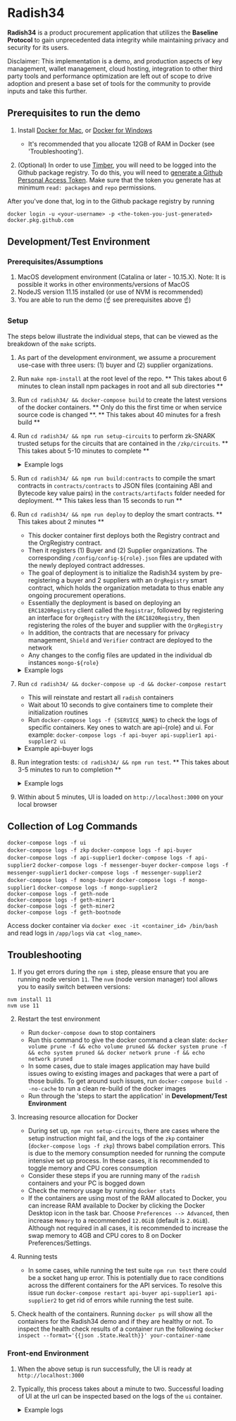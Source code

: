 # Radish34

__Radish34__ is a product procurement application that utilizes the __Baseline Protocol__ to gain unprecedented data integrity while maintaining privacy and security for its users.

Disclaimer: This implementation is a demo, and production aspects of key management, wallet management, cloud hosting, integration to other third party tools and performance optimization are left out of scope to drive adoption and present a base set of tools for the community to provide inputs and take this further.

## Prerequisites to run the demo

1. Install [Docker for Mac](https://www.docker.com/docker-mac), or
    [Docker for Windows](https://www.docker.com/docker-windows)  
    - It's recommended that you allocate 12GB of RAM in Docker (see 'Troubleshooting').

2. (Optional) In order to use [Timber](https://github.com/EYBlockchain/timber), you will need to be logged into the Github package registry. To do this, you will need to [generate a Github Personal Access Token](https://help.github.com/en/github/authenticating-to-github/creating-a-personal-access-token-for-the-command-line). Make sure that the token you generate has at minimum `read: packages` and `repo` permissions.

After you've done that, log in to the Github package registry by running

`docker login -u <your-username> -p <the-token-you-just-generated> docker.pkg.github.com`

## Development/Test Environment

### Prerequisites/Assumptions

1. MacOS development environment (Catalina or later - 10.15.X). Note: It is possible it works in other environments/versions of MacOS
1. NodeJS version 11.15 installed (or use of NVM is recommended)
1. You are able to run the demo (☝️ see prerequisites above ☝️)

### Setup

The steps below illustrate the individual steps, that can be viewed as the breakdown of the `make` scripts.

1. As part of the development environment, we assume a procurement use-case with three users: (1) buyer and (2) supplier organizations.
2. Run `make npm-install` at the root level of the repo. ** This takes about 6 minutes to clean install npm packages in root and all sub directories **
3. Run `cd radish34/ && docker-compose build` to create the latest versions of the docker containers. ** Only do this the first time or when service source code is changed **. ** This takes about 40 minutes for a fresh build **
4. Run `cd radish34/ && npm run setup-circuits` to perform zk-SNARK trusted setups for the circuits that are contained in the `/zkp/circuits`. ** This takes about 5-10 minutes to complete ** 
    <details> 
      <summary>Example logs</summary>
      <p> 

      ```
      *** Starting zokrates container ***
      radish-34_radish-zkp-watch_1 is up-to-date
      mongo-buyer is up-to-date
      radish-34_radish-zkp_1 is up-to-date

      *** Running setup for createMSA ***
      {"verificationKey":{"H":[["0x28cbb3929742ba7f874746fb890540017813ef404ae38c7073bf030be3577194","0x0974c59917efe8f2aa0049ded97d3103a300ca864c122b1d4c13197d2548c550"],["0x205078b5f99a3e041d75a8d3eb0cafe24da9649271275861bafbfa074a946f68","0x23c46a91322035df6f503929d00efc95ab970633c0b9cdd521f26831137ce398"]],"Galpha":["0x030cb162dc5bb2112b625de1cff121dc0e867068f496d3862d8d27e144c13c64","0x143e8abb0bcdb24417a01bc581bff336c2539f9b48c39c5b1447a5e4ca8a79c6"],"Hbeta":[["0x2e1a7b77ee31735d5b8dd25a032ea8bfda27c5905bec6d3ee3d0b01169ed7961","0x149b8fb268d495e15e642da2bd172791fd65bf9cdc49da8f1b16c34635ede869"],["0x2ccd66691257c87cdbd98efad37a0f60422a1e4d73dd2c18ebd87fc8522db9be","0x15437cb448e5bf0cf3067e2de941cf4ed73f6f732dac9cf19f0e89555f6d7a36"]],"Ggamma":["0x0c132ee8e18b7dd37a7332f6138d2c30826910652de0df3d188fe3597da2208d","0x2cced0ec0c467fac9b6774739b696d2fd1074cdef99da52c986838cea132bbe8"],"Hgamma":[["0x060ae04d4f50d8f01ca4fad8a29fd6d0d8f6eae762c1345bbebab3d8ca8cd993","0x0bb22b3de71c381a8bbd3b40633f3c2db119b75f5874a28bf4f221bae4fa9d73"],["0x13aa539b007374ee850da69ee1b91869ca4d64337a41e2cf4eaef844a28c251c","0x299c36c9cc3aab3c7df10bff199bb66c6d954dfa4ba30b5b33705a4b5bf0708e"]],"query":[["0x2ea45bf055ff829b0348d5c2b0619371de5835c0e28dd63c3d806aa06e3890f5","0x2aa391d2cb16b76693d1dfbbe0272861e38e7cf457f38d0f93d5a7751f3fa7a0"],["0x18c4fa762ba68bdaabb02658ad113cc22333107d73ebc0f508e4c4f2f5a3aaf2","0x075062f8a367e48fc22c99752a8e0211148462c8dab0c87d4c12c85545594e07"]]}}
      *** Running setup for createPO ***
      {"verificationKey":{"H":[["0x2d5f6d4b7d13b5cebd8d6cece9dbce5ecb04d3ea80217e0426c2b1d72c2d972d","0x02ff4a4667c3fead0b270277aba0fef1a8f2e94e85b160d19385c089ac7cf501"],["0x25ddb0f3266fc2b2efefa6247f24355a327353f6ccfb5ca9fb5ab1352370a21b","0x1c078f4b5447ef774133731e301b43a9c8657123409333efffa74486a86fb47f"]],"Galpha":["0x0d36fc5d69ce3f50ec40bb9d3540fb1d898a2f91d48932bf55cfcb304af635e3","0x1a555461b3ac218af5fca356d75b9d0eecce6bb8d44aab275141e1a980077a67"],"Hbeta":[["0x29a47d9266d3a915ba517cd2d099ef4872c568d86d69c63ff5fa55aa7a5f6284","0x1125edf840c07eda41a962f71f1e0d8b4c0052587c6b6918ebb3a267c43b6255"],["0x2d15aefb7f2a3374e28671f5b4b5dc1db80660656b16fd81953a6104a95b61ef","0x2e43d6f090a7402b948824568e69a956646a8ddc79eba4bfad65da4863663ce5"]],"Ggamma":["0x11cf0010dc05657a0933a3366efab90a055ef76c926af3c94cd79df0daace624","0x138c005e154787838b851afc869be363e089b2e3786c197c1a7a7f8023e2adcf"],"Hgamma":[["0x267470583b8333a4c8b81331d12d6badfd49c416810fd23006ec393f812c8a56","0x14321eed994c76846d2b8b532e7995d3cb76c022ab05af426a99e98a53076779"],["0x0cfcd3abdf0119481374bf209c71f7afcd8920b85de0e95294933ddd3c16c92a","0x23871104deb8a7c03efaf1ede048dd9f968b4602ea7f824a5c8d4aaa1e6f4143"]],"query":[["0x1a7251f3ac3930802d03eae0f4d8187a62bcf752b33cedd98defe74ddc07cd8f","0x06a13bbc659fae79a8e0ab7fa474d4ae451d42633116e42e17334ee21a847fc5"],["0x26620d77c65980fb18256ee17bc0e80adc30ddb4c54cd61154432d713889ea33","0x237af6ad935a45192f8a279e3543bca9b04aa547d16501c3c164c9ef38ad59c0"]]}}
      *** Setups complete ***
      ``` 
      </p>
    </details> 

5. Run `cd radish34/ && npm run build:contracts` to compile the smart contracts in `contracts/contracts` to JSON files (containing ABI and Bytecode key value pairs) in the `contracts/artifacts` folder needed for deployment. ** This takes less than 15 seconds to run **
6. Run `cd radish34/ && npm run deploy` to deploy the smart contracts. ** This takes about 2 minutes **
    - This docker container first deploys both the Registry contract and the OrgRegistry contract.
    - Then it registers (1) Buyer and (2) Supplier organizations. The corresponding `/config/config-${role}.json` files are updated with the newly deployed contract addresses.
    - The goal of deployment is to initialize the Radish34 system by pre-registering a buyer and 2 suppliers with an `OrgRegistry` smart contract, which holds the organization metadata to thus enable any ongoing procurement operations.
    - Essentially the deployment is based on deploying an `ERC1820Registry` client called the `Registrar`, followed by registering an interface for `OrgRegistry` with the `ERC1820Registry`, then registering the roles of the buyer and supplier with the `OrgRegistry`
    - In addition, the contracts that are necessary for privacy management, `Shield` and `Verifier` contract are deployed to the network
    - Any changes to the config files are updated in the individual db instances `mongo-${role}`
    <details> 
      <summary>Example logs</summary>
      <p> 

      ```
      [2020-05-20 13:41:05] [INFO] [DEPLOY]: ERC1820Registry deployed: 0x448de9B34ac4DD0901DCc3f2fF1a31822B51a397. 
      [2020-05-20 13:41:06] [INFO] [DEPLOY]: OrgRegistry deployed: 0x31088fd0eede771d5bda1558e06a666Cd9BF110c. 
      [2020-05-20 13:41:06] [INFO] [DEPLOY]: Verifier deployed: 0xDf3C747B74CeFe4ffEa5baa2D0eAFE2B0F86A8F3. 
      [2020-05-20 13:41:06] [INFO] [DEPLOY]: Shield deployed: 0x7370f1C710F3af6f28Be19ed99e0ed8f1B59b1CB. 
      [2020-05-20 13:41:06] [INFO] [DEPLOY]: Registering workgroup member: buyer.
      [2020-05-20 13:41:06] [INFO] [DEPLOY]: Registered buyer in the OrgRegistry with transaction hash: 0x0b5a4f46254f38c577ae825a7d4ba99538ad7a02cb5d17a7728bae51c24a585b. 
      [2020-05-20 13:41:07] [INFO] [DEPLOY]: Registered OrgRegistry as IOrgRegistry for buyer with transaction hash: 0x3ee64f6f3cac07525bb8679e36e77eea8302571ae535d9d715e495bed95b5501. 
      [2020-05-20 13:41:07] [INFO] [DEPLOY]: Registered Verifier as IVerifier for buyer with transaction hash: 0x3557222c9f37d466a97cbf8c2c9c24cf347b50b3e980eca4f4984e580a8b8314. 
      [2020-05-20 13:41:07] [INFO] [DEPLOY]: Registered Shield as IShield for buyer with transaction hash: 0xdd8da4e8de591e770e5f6b657298b4217726d44db10f5284436770cf03f30128. 
      [2020-05-20 13:41:07] [INFO] [DEPLOY]: Saving settings to config file for: buyer. 
      [2020-05-20 13:41:07] [INFO] [DEPLOY]: Updated settings in file /app/src/config/config-buyer.json. 
      [2020-05-20 13:41:07] [INFO] [DEPLOY]: Saved information about buyer:
      {
        rpcProvider: 'http://ganache:8545',
        organization: {
          name: 'Org 1',
          role: 1,
          zkpPublicKey: '0x15e365a0396f762f73d01cedffd525908093d0bfa5d1f6980670ce536b193f7e',
          zkpPrivateKey: '0x1f548aa7d67395da82addda4096d986314fc83c598302193b090f45a9b8d4aec',
          address: '0xB5630a5a119b0EAb4471F5f2d3632e996bf95d41',
          messengerKey: '0x04d5d2b119c8700f57497d707bf41cfd868a3c454520635e82082618377b479cccd4e663bf4966d85c18a688f35f57c644cd6947020756cf10b3d31cb15eb0a1cb'
        },
        addresses: {
          ERC1820Registry: '0x448de9B34ac4DD0901DCc3f2fF1a31822B51a397',
          OrgRegistry: '0x31088fd0eede771d5bda1558e06a666Cd9BF110c',
          Verifier: '0xDf3C747B74CeFe4ffEa5baa2D0eAFE2B0F86A8F3',
          Shield: '0x7370f1C710F3af6f28Be19ed99e0ed8f1B59b1CB'
        }
      }. 
      [2020-05-20 13:41:07] [INFO] [DEPLOY]: Registering workgroup member: supplier1.
      [2020-05-20 13:41:07] [INFO] [DEPLOY]: Registered supplier1 in the OrgRegistry with transaction hash: 0x8a5e8879f2a57878bdcbc75efc3b420ba19eac205373b66ff4d8de7359596ced. 
      [2020-05-20 13:41:07] [INFO] [DEPLOY]: Registered OrgRegistry as IOrgRegistry for supplier1 with transaction hash: 0x24ccf076392d6cc4aa394a0d83ea27a3b11d01ae77c8ed39aa8d36d77c6bb40f. 
      [2020-05-20 13:41:07] [INFO] [DEPLOY]: Registered Verifier as IVerifier for supplier1 with transaction hash: 0xc40de8e3491599fe31bb42f57c557d6a9e7dd0c4b277d712410dda1d6c55c715. 
      [2020-05-20 13:41:07] [INFO] [DEPLOY]: Registered Shield as IShield for supplier1 with transaction hash: 0xeae3c7a0edf0f29f21ecf9d7dcc79ceffc691c9d24bb52363580676e2dca7df7. 
      [2020-05-20 13:41:07] [INFO] [DEPLOY]: Saving settings to config file for: supplier1. 
      [2020-05-20 13:41:07] [INFO] [DEPLOY]: Updated settings in file /app/src/config/config-supplier1.json. 
      [2020-05-20 13:41:07] [INFO] [DEPLOY]: Saved information about supplier1:
      {
        rpcProvider: 'http://ganache:8545',
        organization: {
          name: 'Supplier 1',
          role: 2,
          zkpPublicKey: '0x9ad6a84232565704ec7b3c89fdb4e983d7f3c107fd70e0eaa99682a581cf3bf2',
          zkpPrivateKey: '0xb8ce0427c5ebe896787631dec285b3ada387a3597202cabe43b0cac20f4d3a6',
          address: '0x5ACcdCCE3E60BD98Af2dc48aaf9D1E35E7EC8B5f',
          messengerKey: '0x040547e919361631b8a1a13d3f3797e9c30cc44fa4010c923a0be0d4eaa8a019c4584eb4d884aa7464b157ee5dfcc891a6f222d1fc83c82ba8d8bcd313dc7d5af1'
        },
        addresses: {
          ERC1820Registry: '0x448de9B34ac4DD0901DCc3f2fF1a31822B51a397',
          OrgRegistry: '0x31088fd0eede771d5bda1558e06a666Cd9BF110c',
          Verifier: '0xDf3C747B74CeFe4ffEa5baa2D0eAFE2B0F86A8F3',
          Shield: '0x7370f1C710F3af6f28Be19ed99e0ed8f1B59b1CB'
        }
      }. 
      [2020-05-20 13:41:07] [INFO] [DEPLOY]: Registering workgroup member: supplier2.
      [2020-05-20 13:41:08] [INFO] [DEPLOY]: Registered supplier2 in the OrgRegistry with transaction hash: 0xb8e09bbfedfddc939d8d03898dfe45055b2684de70785f8b5679ab90b2c41d73. 
      [2020-05-20 13:41:08] [INFO] [DEPLOY]: Registered OrgRegistry as IOrgRegistry for supplier2 with transaction hash: 0xb19c3291ceb5cc4d6f5c501897881adfb9ab627f1ea28628a79520b84507b364. 
      [2020-05-20 13:41:08] [INFO] [DEPLOY]: Registered Verifier as IVerifier for supplier2 with transaction hash: 0x7ce3b1558d80501d2bbaa88aad481824d77ca18bb8467ba5139010cb08a85faa. 
      [2020-05-20 13:41:08] [INFO] [DEPLOY]: Registered Shield as IShield for supplier2 with transaction hash: 0x0feebf13e67015f3cb6f3216812272ae5cc70ddaff073ddd38b8afa157964602. 
      [2020-05-20 13:41:08] [INFO] [DEPLOY]: Saving settings to config file for: supplier2. 
      [2020-05-20 13:41:08] [INFO] [DEPLOY]: Updated settings in file /app/src/config/config-supplier2.json. 
      [2020-05-20 13:41:08] [INFO] [DEPLOY]: Saved information about supplier2:
      {
        rpcProvider: 'http://ganache:8545',
        organization: {
          name: 'Supplier 2',
          role: 2,
          zkpPublicKey: '0x9e7a93433acadb679c2d461ecb24d2d8ddb928f704e489a2d40dd55e9983399e',
          zkpPrivateKey: '0x264aad417c103f31ecee06d7b5bbb8bc89af9976cfea2f10e3d6aa5dfc223c6b',
          address: '0x3f7eB8a7d140366423e9551e9532F4bf1A304C65',
          messengerKey: '0x04b9a6f22f722aa75d0884b7ff78a18516f22bbad9c4d6f26fcd10262a46d28ad5ad28cb0a0695afbaf235503c49d9ff220206eada89c5a1f6f8d7fc9b8f27e7f4'
        },
        addresses: {
          ERC1820Registry: '0x448de9B34ac4DD0901DCc3f2fF1a31822B51a397',
          OrgRegistry: '0x31088fd0eede771d5bda1558e06a666Cd9BF110c',
          Verifier: '0xDf3C747B74CeFe4ffEa5baa2D0eAFE2B0F86A8F3',
          Shield: '0x7370f1C710F3af6f28Be19ed99e0ed8f1B59b1CB'
        }
      }. 
      [2020-05-20 13:41:08] [INFO] [DEPLOY]: Registered the Radish34 interface in the OrgRegistry with transaction hash: 0xe60f9406ae47c6eebc07bd874e122bebf7ffff238eab89de13aed1894ee1759c. 
      [2020-05-20 13:41:08] [INFO] [DEPLOY]: Registering zkp verification keys. 
      [2020-05-20 13:41:08] [INFO] [DEPLOY]: Polling... 
      [2020-05-20 13:41:09] [INFO] [DEPLOY]: Registered verification key for createMSA with transaction hash: 0xe7b37aaafcb57fd4c13d130f9a26145f7fec2771083ad26c50dcfed32d00241c. 
      [2020-05-20 13:41:09] [INFO] [DEPLOY]: Polling... 
      [2020-05-20 13:41:09] [INFO] [DEPLOY]: Registered verification key for createPO with transaction hash: 0xb05f19d6c34955913b6c1a99028cc34018040e2d5c39c086bc7405bbe2cb9dbe. 
      [2020-05-20 13:41:09] [INFO] [DEPLOY]: Network information: 
      [2020-05-20 13:41:09] [INFO] [DEPLOY]: Radish network of 3 organizations have successfully been set up! 
      [2020-05-20 13:41:09] [INFO] [DEPLOY]: Information about buyer: 
        Organisation Address: 0xB5630a5a119b0EAb4471F5f2d3632e996bf95d41
        Organisation Name: Org 1
        Organisation Role: 1
        Organisation MessagingKey: 0x04d5d2b119c8700f57497d707bf41cfd868a3c454520635e82082618377b479cccd4e663bf4966d85c18a688f35f57c644cd6947020756cf10b3d31cb15eb0a1cb
        Organisation zkpPublicKey: 0x15e365a0396f762f73d01cedffd525908093d0bfa5d1f6980670ce536b193f7e 
      [2020-05-20 13:41:09] [INFO] [DEPLOY]: Information about supplier1: 
        Organisation Address: 0x5ACcdCCE3E60BD98Af2dc48aaf9D1E35E7EC8B5f
        Organisation Name: Supplier 1
        Organisation Role: 2
        Organisation MessagingKey: 0x040547e919361631b8a1a13d3f3797e9c30cc44fa4010c923a0be0d4eaa8a019c4584eb4d884aa7464b157ee5dfcc891a6f222d1fc83c82ba8d8bcd313dc7d5af1
        Organisation zkpPublicKey: 0x9ad6a84232565704ec7b3c89fdb4e983d7f3c107fd70e0eaa99682a581cf3bf2       
      [2020-05-20 13:41:09] [INFO] [DEPLOY]: Information about supplier2: 
        Organisation Address: 0x3f7eB8a7d140366423e9551e9532F4bf1A304C65
        Organisation Name: Supplier 2
        Organisation Role: 2
        Organisation MessagingKey: 0x04b9a6f22f722aa75d0884b7ff78a18516f22bbad9c4d6f26fcd10262a46d28ad5ad28cb0a0695afbaf235503c49d9ff220206eada89c5a1f6f8d7fc9b8f27e7f4
        Organisation zkpPublicKey: 0x9e7a93433acadb679c2d461ecb24d2d8ddb928f704e489a2d40dd55e9983399e      
      [2020-05-20 13:41:09] [INFO] [DEPLOY]: ----------------- Deployment completed  ----------------- 
      [2020-05-20 13:41:09] [INFO] [DEPLOY]: Please restart the radish-apis for the config to take effect.
      ```
      </p>
    </details> 

7. Run `cd radish34/ && docker-compose up -d && docker-compose restart`
   - This will reinstate and restart all `radish` containers
   - Wait about 10 seconds to give containers time to complete their initialization routines
   - Run `docker-compose logs -f {SERVICE_NAME}` to check the logs of specific containers. Key ones to watch are api-{role} and ui. For example: `docker-compose logs -f api-buyer api-supplier1 api-supplier2 ui`
    <details> 
      <summary>Example api-buyer logs</summary>
      <p> 

      ```
      api-buyer              | [2020-05-20 13:45:18] [INFO] [API]: Conntected to mongo db. 
      api-buyer              | [2020-05-20 13:45:18] [INFO] [API]: Mongoose connected to db. 
      api-buyer              | [2020-05-20 13:45:18] [INFO] [API]: Loading config file ... 
      api-buyer              | [2020-05-20 13:45:18] [INFO] [API]: Internal REST based express server listening at http://localhost:8101. 
      api-buyer              | [2020-05-20 13:45:18] [INFO] [API]: Loading network http://ganache:8545... 
      api-buyer              | [2020-05-20 13:45:18] [INFO] [API]: Whisper key: 0x04d5d2b119c8700f57497d707bf41cfd868a3c454520635e82082618377b479cccd4e663bf4966d85c18a688f35f57c644cd6947020756cf10b3d31cb15eb0a1cb. 
      api-buyer              | [2020-05-20 13:45:18] [INFO] [API]: Loading wallet with address 0xB5630a5a119b0EAb4471F5f2d3632e996bf95d41. 
      api-buyer              | [2020-05-20 13:45:18] [INFO] [API]: Connected to network: { chainId: 333, name: 'unknown' } 
      api-buyer              | [2020-05-20 13:45:18] [INFO] [API]: Wallet balance: 999.9970356. 
      api-buyer              | [2020-05-20 13:45:19] [INFO] [API]: Your organization has already been registered with the registry. 
      api-buyer              | [2020-05-20 13:45:19] [INFO] [API]: All systems go. 
      api-buyer              | [2020-05-20 13:45:19] [INFO] [API]: Healthcheck Status: ready. 
      api-buyer              | [2020-05-20 13:45:19] [INFO] [API]: Server ready at http://localhost:8001/graphql. 
      api-buyer              | [2020-05-20 13:45:19] [INFO] [API]: Subscriptions ready at ws://localhost:8001/graphql. 
      api-buyer              | [2020-05-20 13:45:19] [INFO] [API]: Starting the merkle-tree microservice's event filters ... 
      api-buyer              | [2020-05-20 13:45:19] [INFO] [API]: contractAddress: 0x7370f1C710F3af6f28Be19ed99e0ed8f1B59b1CB. 
      api-buyer              | [2020-05-20 13:45:19] [INFO] [API]: Polling... 
      api-buyer              | [2020-05-20 13:45:19] [INFO] [API]: Calling /start(Shield). 
      api-buyer              | [2020-05-20 13:45:19] [HTTP] [API]: 200 4ms HEAD /health
      api-buyer              | [2020-05-20 13:45:31] [INFO] [API]: Response from merkle-tree microservice for Shield:
      api-buyer              | { message: 'filter started' } 
      api-buyer              | [2020-05-20 13:45:34] [HTTP] [API]: 200 1ms HEAD /health
      ```
      </p>
    </details> 

8. Run integration tests: `cd radish34/ && npm run test`. ** This takes about 3-5 minutes to run to completion **
    <details> 
      <summary>Example logs</summary>
      <p> 

      ```
      > NODE_ENV=test jest --verbose --runInBand --forceExit
        
        console.log __tests__/integration.test.js:487
          Waiting for new MSA commitment in Shield contract. This can take up to 5 minutes...

        console.log __tests__/integration.test.js:490
          Checking for non-null MSA index, attempt: 0

        console.log __tests__/integration.test.js:490
          Checking for non-null MSA index, attempt: 1

        console.log __tests__/integration.test.js:490
          Checking for non-null MSA index, attempt: 2

        console.log __tests__/integration.test.js:490
          Checking for non-null MSA index, attempt: 3

        console.log __tests__/integration.test.js:495
          ...MSA commitment test complete.

        console.log __tests__/integration.test.js:527
          Buyer creating new PO for Supplier2. This test takes a few minutes...

      PASS  __tests__/integration.test.js (154.892s)
        Get organization settings from config files
          ✓ Buyer config retrieved (2ms)
          ✓ Supplier1 config retrieved (1ms)
          ✓ Supplier2 config retrieved
        Check that containers are ready
          Buyer containers
            ✓ Buyer messenger GET /health returns 200 (28ms)
            ✓ Buyer radish-api REST server GET /health returns 200 (19ms)
          Supplier1 containers
            ✓ Supplier1 messenger GET /health returns 200 (7ms)
            ✓ Supplier1 radish-api REST server GET /health returns 200 (21ms)
          Supplier2 containers
            ✓ Supplier2 messenger GET /health returns 200 (5ms)
            ✓ Supplier2 radish-api REST server GET /health returns 200 (15ms)
        Buyer sends new RFP to both suppliers
          Retrieve identities from messenger
            ✓ Buyer messenger GET /identities (7ms)
            ✓ Supplier2 messenger GET /identities (7ms)
          Create new RFP through buyer radish-api
            ✓ Buyer graphql mutation createRFP() returns 400 withOUT sku (75ms)
            ✓ Buyer graphql mutation createRFP() returns 200 (101ms)
          Check RFP existence through radish-api queries
            ✓ Buyer graphql query rfp() returns 200 (32ms)
            ✓ Supplier1 graphql query rfp() returns 200 (2115ms)
            ✓ Supplier2 graphql query rfp() returns 200 (106ms)
          Check that RFP creation messages exists in messenger databases
            ✓ Buyer messenger has raw message that delivered RFP to supplier1 (29ms)
            ✓ Buyer messenger has raw message that delivered RFP to supplier2 (17ms)
            ✓ Supplier1 messenger has raw message that delivered RFP from buyer (9ms)
            ✓ Supplier2 messenger has raw message that delivered RFP from buyer (8ms)
        Supplier2 sends new Proposal to buyer
          Create new Proposal through supplier2 radish-api
            ✓ Supplier2 graphql mutation createProposal() returns 200 (43ms)
          Check Proposal existence through radish-api queries
            ✓ Supplier2 graphql query proposal() returns 200 (23ms)
            ✓ Buyer graphql query proposal() returns 200 (3062ms)
        Buyer creates MSA, signs it, sends to Supplier2, Supplier2 responds with signed MSA
          Buyer creates new MSA for Supplier2 through radish-api
            ✓ Buyer graphql mutation createMSA() returns 400 without sku (16ms)
            ✓ Buyer graphql mutation createMSA() returns 200 (411ms)
            ✓ After a while, the commitment index should not be null (60153ms)
        Buyer creates PO for Supplier2 based on MSA
          Create new PO through buyer radish-api
            ✓ Buyer graphql mutation createPO() returns 400 without volume (12ms)
            ✓ Buyer graphql mutation createPO() returns 200 (86207ms)

      Test Suites: 1 passed, 1 total
      Tests:       28 passed, 28 total
      Snapshots:   0 total
      Time:        154.941s
      Ran all test suites.
      ```
      </p>
    </details> 

9. Within about 5 minutes, UI is loaded on `http://localhost:3000` on your local browser

## Collection of Log Commands

`docker-compose logs -f ui`  
`docker-compose logs -f zkp`
`docker-compose logs -f api-buyer`  
`docker-compose logs -f api-supplier1`
`docker-compose logs -f api-supplier2`
`docker-compose logs -f messenger-buyer`
`docker-compose logs -f messenger-supplier1`
`docker-compose logs -f messenger-supplier2`       
`docker-compose logs -f mongo-buyer`
`docker-compose logs -f mongo-supplier1`
`docker-compose logs -f mongo-supplier2`  
`docker-compose logs -f geth-node`   
`docker-compose logs -f geth-miner1`  
`docker-compose logs -f geth-miner2`  
`docker-compose logs -f geth-bootnode`

Access docker container via `docker exec -it <container_id> /bin/bash` and read logs in `/app/logs` via `cat <log_name>`.

## Troubleshooting

1. If you get errors during the `npm i` step, please ensure that you are running node version `11`. The `nvm` (node version manager) tool allows you to easily switch between versions:
```
nvm install 11
nvm use 11
```

2. Restart the test environment
   - Run `docker-compose down` to stop containers
   - Run this command to give the docker command a clean slate: `docker volume prune -f && echo volume pruned && docker system prune -f && echo system pruned && docker network prune -f && echo network pruned`
   - In some cases, due to stale images application may have build issues owing to existing images and packages that were a part of those builds. To get around such issues, run `docker-compose build --no-cache` to run a clean re-build of the docker images
   - Run through the 'steps to start the application' in __Development/Test Environment__
3. Increasing resource allocation for Docker
   - During set up, `npm run setup-circuits`, there are cases where the setup instruction might fail, and the logs of the `zkp` container (`docker-compose logs -f zkp`) throws babel compilation errors. This is due to the memory consumption needed for running the compute intensive set up process. In these cases, it is recommended to toggle memory and CPU cores consumption
   - Consider these steps if you are running many of the `radish` containers and your PC is bogged down
   - Check the memory usage by running `docker stats`
   - If the containers are using most of the RAM allocated to Docker, you can increase RAM available to Docker by clicking the Docker Desktop icon in the task bar. Choose `Preferences --> Advanced`, then increase `Memory` to a recommended `12.0GiB` (default is `2.0GiB`). Although not required in all cases, it is recommended to increase the swap memory to 4GB and CPU cores to 8 on Docker Preferences/Settings.
4. Running tests
   - In some cases, while running the test suite `npm run test` there could be a socket hang up error. This is potentially due to race conditions across the different containers for the API services. To resolve this issue run `docker-compose restart api-buyer api-supplier1 api-supplier2` to get rid of errors while running the test suite.

1. Check health of the containers. Running `docker ps` will show all the containers for the Radish34 demo and if they are healthy or not. To inspect the health check results of a container run the following `docker inspect --format='{{json .State.Health}}' your-container-name`

### Front-end Environment

1. When the above setup is run successfully, the UI is ready at `http://localhost:3000`
2. Typically, this process takes about a minute to two. Successful loading of UI at the url can be inspected based on the logs of the `ui` container.
    <details> 
      <summary>Example logs</summary>
      <p> 

      ```
      Compiled successfully!
      radish34-ui            | 
      radish34-ui            | You can now view radish34-ui in the browser.
      radish34-ui            | 
      radish34-ui            |   Local:            http://localhost:3000
      radish34-ui            |   On Your Network:  http://172.27.0.14:3000
      radish34-ui            | 
      radish34-ui            | Note that the development build is not optimized.
      radish34-ui            | To create a production build, use npm run build.
      radish34-ui            | 
      ```
      </p>
    </details> 
